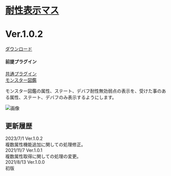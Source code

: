 # [耐性表示マス](https://raw.githubusercontent.com/nuun888/MZ/master/NUUN_EnemyBookEX_1.js)
# Ver.1.0.2
[ダウンロード](https://raw.githubusercontent.com/nuun888/MZ/master/NUUN_EnemyBookEX_1.js)  
#### 前提プラグイン  
[共通プラグイン](https://raw.githubusercontent.com/nuun888/MZ/master/NUUN_Base.js)  
[モンスター図鑑](https://github.com/nuun888/MZ/blob/master/README/EnemyBook.md)  

モンスター図鑑の属性、ステート、デバフ耐性無効弱点の表示を、受けた事のある属性、ステート、デバフのみ表示するようにします。  

![画像](img/EnemyBook19.png)  

## 更新履歴
2023/7/1 Ver.1.0.2  
複数属性機能追加に関しての処理修正。  
2021/11/7 Ver.1.0.1  
複数属性取得に関しての処理の変更。  
2021/8/13 Ver.1.0.0  
初版  
